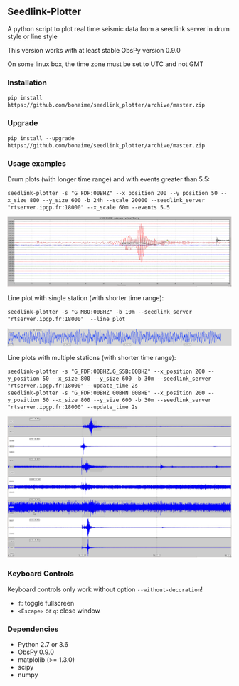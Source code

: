 ## Seedlink-Plotter

A python script to plot real time seismic data from a seedlink server in drum style or line style

This version works with at least stable ObsPy version 0.9.0

On some linux box, the time zone must be set to UTC and not GMT

### Installation

    pip install https://github.com/bonaime/seedlink_plotter/archive/master.zip

### Upgrade

    pip install --upgrade https://github.com/bonaime/seedlink_plotter/archive/master.zip

### Usage examples

Drum plots (with longer time range) and with events greater than 5.5:

    seedlink-plotter -s "G_FDF:00BHZ" --x_position 200 --y_position 50 --x_size 800 --y_size 600 -b 24h --scale 20000 --seedlink_server "rtserver.ipgp.fr:18000" --x_scale 60m --events 5.5

![Singlechannel](/img/Singlechannel.png)


Line plot with single station (with shorter time range):

    seedlink-plotter -s "G_MBO:00BHZ" -b 10m --seedlink_server "rtserver.ipgp.fr:18000"  --line_plot

![Plot_line](/img/plot_line.png)

Line plots with multiple stations (with shorter time range):

    seedlink-plotter -s "G_FDF:00BHZ,G_SSB:00BHZ" --x_position 200 --y_position 50 --x_size 800 --y_size 600 -b 30m --seedlink_server "rtserver.ipgp.fr:18000" --update_time 2s
    seedlink-plotter -s "G_FDF:00BHZ 00BHN 00BHE" --x_position 200 --y_position 50 --x_size 800 --y_size 600 -b 30m --seedlink_server "rtserver.ipgp.fr:18000" --update_time 2s

![Multichannel](/img/Multichannel.png)

### Keyboard Controls

Keyboard controls only work without option `--without-decoration`!

 - `f`: toggle fullscreen
 - `<Escape>` or `q`: close window

### Dependencies
 - Python 2.7 or 3.6
 - ObsPy 0.9.0
 - matplolib (>= 1.3.0)
 - scipy
 - numpy
